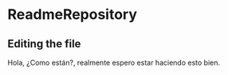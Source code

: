 # ReadmeRepository

## Editing the file

Hola, ¿Como están?, realmente espero estar haciendo esto bien.
